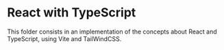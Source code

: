 
# React with TypeScript

This folder consists in an implementation of the concepts about React and TypeScript, using Vite and TailWindCSS.

